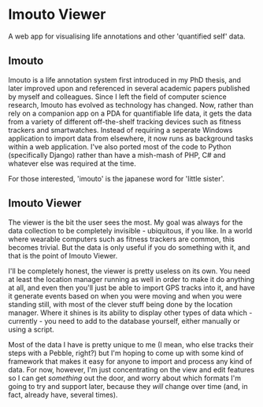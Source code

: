 Imouto Viewer
=============

A web app for visualising life annotations and other 'quantified self' data.

Imouto
------
Imouto is a life annotation system first introduced in my PhD thesis, and
later improved upon and referenced in several academic papers published by
myself and colleagues. Since I left the field of computer science research,
Imouto has evolved as technology has changed. Now, rather than rely on
a companion app on a PDA for quantifiable life data, it gets the data from
a variety of different off-the-shelf tracking devices such as fitness
trackers and smartwatches. Instead of requiring a seperate Windows
application to import data from elsewhere, it now runs as background
tasks within a web application. I've also ported most of the code to
Python (specifically Django) rather than have a mish-mash of PHP, C# and
whatever else was required at the time.

For those interested, 'imouto' is the japanese word for 'little sister'.

Imouto Viewer
-------------
The viewer is the bit the user sees the most. My goal was always for the
data collection to be completely invisible - ubiquitous, if you like.
In a world where wearable computers such as fitness trackers are common,
this becomes trivial. But the data is only useful if you do something with
it, and that is the point of Imouto Viewer.

I'll be completely honest, the viewer is pretty useless on its own.
You need at least the location manager running as well in order to
make it do anything at all, and even then you'll just be able to import
GPS tracks into it, and have it generate events based on when you
were moving and when you were standing still, with most of the clever
stuff being done by the location manager. Where it shines is its ability
to display other types of data which - currently - you need to add
to the database yourself, either manually or using a script.

Most of the data I have is pretty unique to me (I mean, who else tracks
their steps with a Pebble, right?) but I'm hoping to come up with some
kind of framework that makes it easy for anyone to import and process
any kind of data. For now, however, I'm just concentrating on the view
and edit features so I can get *something* out the door, and worry
about which formats I'm going to try and support later, because they
*will* change over time (and, in fact, already have, several times).
